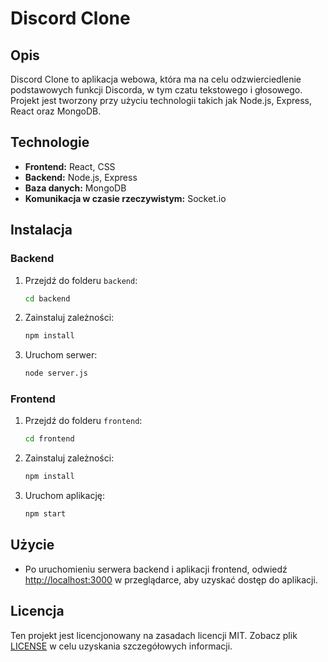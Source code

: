 # Discord Clone

## Opis
Discord Clone to aplikacja webowa, która ma na celu odzwierciedlenie podstawowych funkcji Discorda, w tym czatu tekstowego i głosowego. Projekt jest tworzony przy użyciu technologii takich jak Node.js, Express, React oraz MongoDB.

## Technologie
- **Frontend:** React, CSS
- **Backend:** Node.js, Express
- **Baza danych:** MongoDB
- **Komunikacja w czasie rzeczywistym:** Socket.io

## Instalacja

### Backend
1. Przejdź do folderu `backend`:
    ```bash
    cd backend
    ```

2. Zainstaluj zależności:
    ```bash
    npm install
    ```

3. Uruchom serwer:
    ```bash
    node server.js
    ```

### Frontend
1. Przejdź do folderu `frontend`:
    ```bash
    cd frontend
    ```

2. Zainstaluj zależności:
    ```bash
    npm install
    ```

3. Uruchom aplikację:
    ```bash
    npm start
    ```

## Użycie
- Po uruchomieniu serwera backend i aplikacji frontend, odwiedź [http://localhost:3000](http://localhost:3000) w przeglądarce, aby uzyskać dostęp do aplikacji.

## Licencja
Ten projekt jest licencjonowany na zasadach licencji MIT. Zobacz plik [LICENSE](LICENSE) w celu uzyskania szczegółowych informacji.
